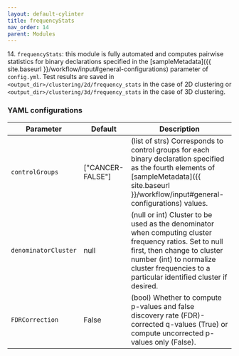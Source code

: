 ```yaml
---
layout: default-cylinter
title: frequencyStats
nav_order: 14
parent: Modules
---
```


14\. `frequencyStats`: this module is fully automated and computes pairwise statistics for binary declarations specified in the [sampleMetadata]({{ site.baseurl }}/workflow/input#general-configurations) parameter of `config.yml`. Test results are saved in `<output_dir>/clustering/2d/frequency_stats` in the case of 2D clustering or `<output_dir>/clustering/3d/frequency_stats` in the case of 3D clustering.

### YAML configurations

| Parameter | Default | Description |
| --- | --- | --- |
| `controlGroups` | ["CANCER-FALSE"] | (list of strs) Corresponds to control groups for each binary declaration specified as the fourth elements of [sampleMetadata]({{ site.baseurl }}/workflow/input#general-configurations) values. |
|`denominatorCluster` | null | (null or int) Cluster to be used as the denominator when computing cluster frequency ratios. Set to null first, then change to cluster number (int) to normalize cluster frequencies to a particular identified cluster if desired. |
| `FDRCorrection` | False | (bool) Whether to compute p-values and false discovery rate (FDR)-corrected q-values (True) or compute uncorrected p-values only (False). |